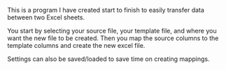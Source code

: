 This is a program I have created start to finish to easily transfer data between two Excel sheets.

You start by selecting your source file, your template file, and where you want the new file to be created. 
Then you map the source columns to the template columns and create the new excel file.

Settings can also be saved/loaded to save time on creating mappings.
